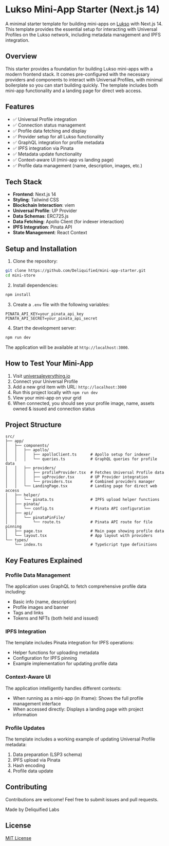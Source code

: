 # Lukso Mini-App Starter (Next.js 14)

A minimal starter template for building mini-apps on [Lukso](https://lukso.network/) with Next.js 14. This template provides the essential setup for interacting with Universal Profiles on the Lukso network, including metadata management and IPFS integration.

## Overview

This starter provides a foundation for building Lukso mini-apps with a modern frontend stack. It comes pre-configured with the necessary providers and components to interact with Universal Profiles, with minimal boilerplate so you can start building quickly. The template includes both mini-app functionality and a landing page for direct web access.

## Features

- ✅ Universal Profile integration
- ✅ Connection status management
- ✅ Profile data fetching and display
- ✅ Provider setup for all Lukso functionality
- ✅ GraphQL integration for profile metadata
- ✅ IPFS integration via Pinata
- ✅ Metadata update functionality
- ✅ Context-aware UI (mini-app vs landing page)
- ✅ Profile data management (name, description, images, etc.)

## Tech Stack

- **Frontend**: Next.js 14
- **Styling**: Tailwind CSS
- **Blockchain Interaction**: viem
- **Universal Profile**: UP Provider
- **Data Schemas**: ERC725.js
- **Data Fetching**: Apollo Client (for indexer interaction)
- **IPFS Integration**: Pinata API
- **State Management**: React Context

## Setup and Installation

1. Clone the repository:

```bash
git clone https://github.com/Deliquified/mini-app-starter.git
cd mini-store
```

2. Install dependencies:

```bash
npm install
```

3. Create a `.env` file with the following variables:
```env
PINATA_API_KEY=your_pinata_api_key
PINATA_API_SECRET=your_pinata_api_secret
```

4. Start the development server:

```bash
npm run dev
```

The application will be available at `http://localhost:3000`.

## How to Test Your Mini-App

1. Visit [universaleverything.io](https://universaleverything.io)
2. Connect your Universal Profile
3. Add a new grid item with URL: `http://localhost:3000`
4. Run this project locally with `npm run dev`
5. View your mini-app on your grid
6. When connected, you should see your profile image, name, assets owned & issued and connection status

## Project Structure

```
src/
├── app/
│   ├── components/
│   │   ├── apollo/
│   │   │   ├── apolloClient.ts      # Apollo setup for indexer
│   │   │   └── queries.ts           # GraphQL queries for profile data
│   │   ├── providers/
│   │   │   ├── profileProvider.tsx  # Fetches Universal Profile data
│   │   │   ├── upProvider.tsx       # UP Provider integration
│   │   │   └── providers.tsx        # Combined providers manager
│   │   └── LandingPage.tsx          # Landing page for direct web access
│   ├── helper/
│   │   └── pinata.ts                # IPFS upload helper functions
│   ├── pinata/
│   │   └── config.ts                # Pinata API configuration
│   ├── api/
│   │   └── pinataPinFile/
│   │       └── route.ts             # Pinata API route for file pinning
│   ├── page.tsx                     # Main page showing profile data
│   └── layout.tsx                   # App layout with providers
└── types/
    └── index.ts                     # TypeScript type definitions
```

## Key Features Explained

### Profile Data Management
The application uses GraphQL to fetch comprehensive profile data including:
- Basic info (name, description)
- Profile images and banner
- Tags and links
- Tokens and NFTs (both held and issued)

### IPFS Integration
The template includes Pinata integration for IPFS operations:
- Helper functions for uploading metadata
- Configuration for IPFS pinning
- Example implementation for updating profile data

### Context-Aware UI
The application intelligently handles different contexts:
- When running as a mini-app (in iframe): Shows the full profile management interface
- When accessed directly: Displays a landing page with project information

### Profile Updates
The template includes a working example of updating Universal Profile metadata:
1. Data preparation (LSP3 schema)
2. IPFS upload via Pinata
3. Hash encoding
4. Profile data update

## Contributing

Contributions are welcome! Feel free to submit issues and pull requests.

Made by Deliquified Labs

## License

[MIT License](LICENSE)
